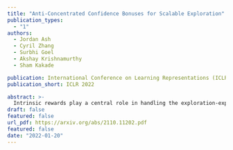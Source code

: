 ```yaml
---
title: "Anti-Concentrated Confidence Bonuses for Scalable Exploration"
publication_types:
  - "1"
authors:
  - Jordan Ash
  - Cyril Zhang
  - Surbhi Goel
  - Akshay Krishnamurthy
  - Sham Kakade

publication: International Conference on Learning Representations (ICLR) 2020
publication_short: ICLR 2022

abstract: >-
  Intrinsic rewards play a central role in handling the exploration-exploitation trade-off when designing sequential decision-making algorithms, in both foundational theory and state-of-the-art deep reinforcement learning. The LinUCB algorithm, a centerpiece of the stochastic linear bandits literature, prescribes an elliptical bonus which addresses the challenge of leveraging shared information in large action spaces. This bonus scheme cannot be directly transferred to high-dimensional exploration problems, however, due to the computational cost of maintaining the inverse covariance matrix of action features. We introduce \emph{anti-concentrated confidence bounds} for efficiently approximating the elliptical bonus, using an ensemble of regressors trained to predict random noise from policy network-derived features. Using this approximation, we obtain stochastic linear bandit algorithms which obtain Õ(d√T) regret bounds for poly(d) fixed actions. We develop a practical variant for deep reinforcement learning that is competitive with contemporary intrinsic reward heuristics on Atari benchmarks.
draft: false
featured: false
url_pdf: https://arxiv.org/abs/2110.11202.pdf
featured: false
date: "2022-01-20"
---
```

